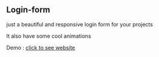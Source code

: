 ## Login-form
<p>just a beautiful and responsive login form for your projects</p>
<p>It also have some cool animations</p>

<p>Demo : <a href="https://login-form-poriw.netlify.app/" target="_blank">click to see website</a></p>
